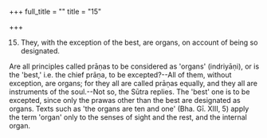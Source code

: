 +++
full_title = ""
title = "15"

+++


15. They, with the exception of the best, are organs, on account of being so designated.

Are all principles called prāṇas to be considered as 'organs' (indriyāṇi), or is the 'best,' i.e. the chief prāṇa, to be excepted?--All of them, without exception, are organs; for they all are called prāṇas equally, and they all are instruments of the soul.--Not so, the Sūtra replies. The 'best' one is to be excepted, since only the prawas other than the best are designated as organs. Texts such as 'the organs are ten and one' (Bha. Gī. XIII, 5) apply the term 'organ' only to the senses of sight and the rest, and the internal organ.

